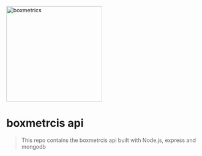 <a href="https://boxmetrics.github.io/"><img src="https://raw.githubusercontent.com/boxmetrics/boxmetrics-api/master/.github/boxmetrics-logo.png" width="250" alt="boxmetrics"></a>

# boxmetrcis api

> This repo contains the boxmetrcis api built with Node.js, express and mongodb

